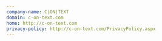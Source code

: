 ```yaml
---
company-name: C|ON|TEXT
domain: c-on-text.com
home: http://c-on-text.com
privacy-policy: http://c-on-text.com/PrivacyPolicy.aspx
---
```





